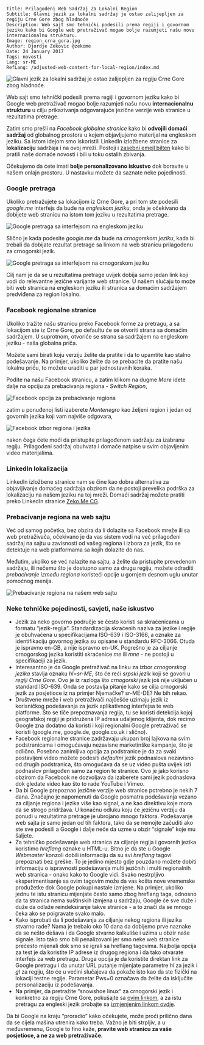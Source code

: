 ```.header
Title: Prilagođeni Web Sadržaj Za Lokalni Region
Subtitle: Glavni jezik za lokalni sadržaj je ostao zalijepljen za regiju Crne Gore zbog hladnoće
Description: Web sajt smo tehnički podesili prema regiji i govornom jeziku kako bi Google web pretraživač mogao bolje razumjeti našu novu internacionalnu strukturu.
Image: region_crna_gora.jpg
Author: Djordje Zekovic @zekome
Date: 24 January 2017
Tags: novosti
Lang: sr-ME
RefLang: /adjusted-web-content-for-local-region/index.md
```

![Glavni jezik za lokalni sadržaj je ostao zalijepljen za regiju Crne Gore zbog hladnoće.](region_crna_gora.jpg)

Web sajt smo tehnički podesili prema regiji i govornom jeziku kako bi Google web pretraživač mogao bolje razumjeti našu novu **internacionalnu strukturu** u cilju prikazivanja odgovarajuće jezične verzije web stranice u rezultatima pretrage. 

Zatim smo prešli na *Facebook globalne stranice* kako bi **odvojili domaći sadržaj** od globalnog prostora u kojem objavljujemo materijal na engleskom jeziku. Sa istom idejom smo iskoristili LinkedIn izložbene stranice za **lokalizaciju** sadržaja i na ovoj mreži. Postoji i [zasebni emejl bilten](/cg/bilten/) kako bi pratili naše domaće novosti i bili u toku ostalih zbivanja.

Očekujemo da ćete imati **bolje personalizovano iskustvo** dok boravite u našem onlajn prostoru. U nastavku možete da saznate neke pojedinosti.

### Google pretraga

Ukoliko pretražujete sa lokacijom iz Crne Gore, a pri tom ste podesili *google.me* interfejs da bude na *engleskom jeziku*, onda je očekivano da dobijete web stranicu na istom tom jeziku u rezultatima pretrage.

![Google pretraga sa interfejsom na engleskom jeziku](google_pretraga_engleski.jpg)

Slično je kada podesite *google.me* da bude na *crnogorskom jeziku*, kada bi trebali da dobijate rezultat pretrage sa linkom na web stranicu prilagođenu za crnogorski jezik.

![Google pretraga sa interfejsom na crnogorskom jeziku](google_pretraga_crnogorski.jpg)

Cilj nam je da se u rezultatima pretrage uvijek dobija samo jedan link koji vodi do relevantne jezične varijante web stranice. U našem slučaju to može biti web stranica na engleskom jeziku ili stranica sa domaćim sadržajem predviđena za region lokalno.

### Facebook regionalne stranice
Ukoliko tražite našu stranicu preko Facebook forme za pretragu, a sa lokacijom ste iz Crne Gore, po defaultu će se otvoriti strana sa domaćim sadržajem. U suprotnom, otvoriće se strana sa sadržajem na engleskom jeziku - naša globalna priča. 

Možete sami birati koju verziju želite da pratite i da to upamtite kao stalno podešavanje. Na primjer, ukoliko želite da se prebacite da pratite našu lokalnu priču, to možete uraditi u par jednostavnih koraka.

Pođite na našu Facebook stranicu, a zatim klikom na dugme *More* idete dalje na opciju za prebacivanja regiona - *Switch Region*,

![Facebook opcija za prebacivanje regiona](facebook_dugme_za_prebacivanje_regiona.jpg)
 
zatim u ponuđenoj listi izaberete *Montenegro* kao željeni region i jedan od govornih jezika koji vam najviše odgovara,
 
![Facebook izbor regiona i jezika](facebook_region_i_jezik.jpg)

nakon čega ćete moći da pristupite prilagođenom sadržaju za izabranu regiju. Prilagođeni sadržaj obuhvata i domaće natpise u svim objavljenim video materijalima.

### LinkedIn lokalizacija

LinkedIn izložbene stranice nam se čine kao dobra alternativa za objavljivanje domaćeg sadržaja obzirom da ne postoji prevelika podrška za lokalizaciju na našem jeziku na toj mreži. Domaći sadržaj možete pratiti preko LinkedIn stranice [Zeko.Me CG](https://www.linkedin.com/company/zeko.me-cg).

### Prebacivanje regiona na web sajtu
Već od samog početka, bez obzira da li dolazite sa Facebook mreže ili sa web pretraživača, očekivano je da vas sistem vodi na već prilagođeni sadržaj na sajtu u zavisnosti od vašeg regiona i izbora za jezik, što se detektuje na web platformama sa kojih dolazite do nas. 

Međutim, ukoliko se već nalazite na sajtu, a želite da pristupite prevedenom sadržaju, ili nečemu što je dostupno samo za drugu regiju, možete odraditi *prebacivanje između regiona* koristeći opcije u gornjem desnom uglu unutar pomoćnog menija.

![Prebacivanje regiona na našem web sajtu](sajt_prebacivanje_regiona.jpg)


### Neke tehničke pojedinosti, savjeti, naše iskustvo

- Jezik za neko govorno područje se često koristi sa skraćenicama u formatu “jezik-regija”. Standardizacija skraćenih naziva za jezike i regije je obuhvaćena u specifikacijama ISO-639 i ISO-3166, a oznake za identifikaciju govornog jezika su opisane u standardu RFC-3066. Otuda je ispravno en-GB, a nije ispravno en-UK. Pogrešno je za ciljanje crnogorskog jezika koristiti skraćenice *me* ili *mne* - ne postoji u specifikaciji za jezik.
- Interesantno je da Google pretraživač na linku za izbor *crnogorskog jezika* stavlja oznaku *hl=sr-ME*, što će reći *srpski jezik* koji se govori u *regiji Crne Gore*. Ovo je iz razloga što *crnogorski jezik* još nije uključen u standard ISO-639. Onda se postavlja pitanje kako se cilja crnogorski jezik za posjetioce iz na primjer Njemačke? sr-ME-DE? Ne bih rekao.
- Društvene mreže i web pretraživači najčešće uzimaju jezik iz korisničkog podešavanja za jezik aplikativnog interfejsa te web platforme. Što se tiče prepoznavanja regija, tu se koristi detekcija kojoj geografskoj regiji je pridružena IP adresa udaljenog klijenta, dok recimo Google zna dodatno da koristi i koji regionalni Google pretraživač se koristi (google.me, google.de, google.co.uk i slično).
- Facebook regionalne stranice zadržavaju ukupan broj lajkova na svim podstranicama i omogućavaju nezavisne marketinške kampanje, što je odlično. Posebno zanimljiva opcija za podstranice je da za svaki postavljeni video možete podesiti *defaultni* jezik podnaslova nezavisno od drugih podstranica, što omogućava da se uz video pušta uvijek isti podnaslov prilagođen samo za region te stranice. Ovo je jako korisno obzirom da Facebook ne dozvoljava da izaberete sami jezik podnaslova dok gledate video kao što to rade YouTube i Vimeo.
- Da bi Google prepoznao jezične verzije web stranice potrebno je nekih 7 dana. Značajno je napomenuti da Google posmatra podešavanja vezano za ciljanje regiona i jezika više kao signal, a ne kao direktivu koje mora da se strogo pridržava. U konačnu odluku koju će jezičnu verziju da ponudi u rezultatima pretrage je ubrojano mnogo faktora. Podešavanje web sajta je samo jedan od tih faktora, tako da se nemojte začuditi ako ste sve podesili a Google i dalje neće da uzme u obzir “signale” koje mu šaljete.
- Za tehničko podešavanje web stranica za ciljanje regija i govornih jezika koristimo *hreflang* oznake u HTML-u. Bitno je da ste u Google *Webmaster* konzoli dobili informaciju da su svi *hreflang* tagovi prepoznati bez greške. To je jedino mjesto gdje pouzdano možete dobiti informaciju o ispravnosti podešavanja multi jezičnih i multi regionalnih web stranica - onako kako to Google vidi. Svako nestrpljivo eksperimentisanje sa ovim tagovim može da vas košta nove vremenske produžetke dok Google pokupi nastale izmjene. Na primjer, ukoliko jednu te istu stranicu mijenjate često samo zbog hreflang taga, odnosno da ta stranica nema suštinskih izmjena u sadržaju, Google će sve duže i duže da odlaže reindeksiranje takve stranice - a to znači da se mnogo čeka ako se poigravate svako malo.
- Kako isprobati da li podešavanja za ciljanje nekog regiona ili jezika stvarno rade? Nama je trebalo oko 10 dana da dobijemo prve naznake da se nešto dešava i da Google stvarno kalkuliše i uzima u obzir naše signale. Isto tako smo bili penalizovani jer smo neke web stranice prečesto mijenali dok smo se igrali sa hreflang tagovima. Najbolja opcija za test je da koristite IP adrese iz drugog regiona i da tako otvarate interfejs za web pretragu. Druga opcija je da koristite direktan link za Google pretragu i da unutar URL putanje mijenjate parametre *hl* za jezik i *gl* za regiju, što će u većini slučajeva da pokaže isto kao da ste fizički na lokaciji testne regije. Parametar Pws=0 označava da želite da isključite personalizaciju iz podešavanja. 
- Na primjer, da pretražite “snowshoe linux“ za crnogorski jezik i konkretno za regiju Crne Gore, pokušajte sa [ovim linkom](https://www.google.com/search?hl=sr-ME&gl=ME&pws=0&q=snowshoe+linux), a za istu pretragu za engleski jezik probajte sa [izmjenjenim linkom ovdje](https://www.google.com/search?hl=en&gl=ME&pws=0&q=snowshoe+linux).

Da bi Google na kraju “proradio” kako očekujete, može proći prilično dana da se cijela mašina utrenira kako treba. Važno je biti strpljiv, a u međuvremenu, Google to fino kaže, **pravite web stranicu za vaše posjetioce, a ne za web pretraživače.** 
